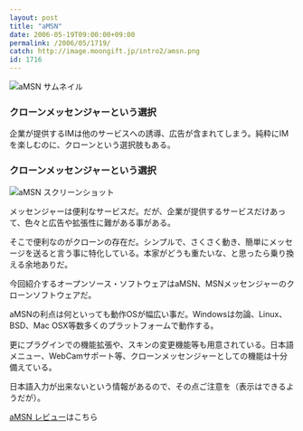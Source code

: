 ```yaml
---
layout: post
title: "aMSN"
date: 2006-05-19T09:00:00+09:00
permalink: /2006/05/1719/
catch: http://image.moongift.jp/intro2/amsn.png
id: 1716
---
```

 ![aMSN サムネイル](http://image.moongift.jp/intro2/amsn.t.png "aMSN サムネイル")
  

### クローンメッセンジャーという選択
  
企業が提供するIMは他のサービスへの誘導、広告が含まれてしまう。純粋にIMを楽しむのに、クローンという選択肢もある。  
<!--more-->  

### クローンメッセンジャーという選択
  

![aMSN スクリーンショット](http://image.moongift.jp/intro2/amsn.png "aMSN スクリーンショット")

  

メッセンジャーは便利なサービスだ。だが、企業が提供するサービスだけあって、色々と広告や拡張性に難がある事がある。

  

そこで便利なのがクローンの存在だ。シンプルで、さくさく動き、簡単にメッセージを送ると言う事に特化している。本家がどうも重たいな、と思ったら乗り換える余地ありだ。

  

今回紹介するオープンソース・ソフトウェアはaMSN、MSNメッセンジャーのクローンソフトウェアだ。

  

aMSNの利点は何といっても動作OSが幅広い事だ。Windowsは勿論、Linux、BSD、Mac OSX等数多くのプラットフォームで動作する。

  

更にプラグインでの機能拡張や、スキンの変更機能等も用意されている。日本語メニュー、WebCamサポート等、クローンメッセンジャーとしての機能は十分備えている。

  

日本語入力が出来ないという情報があるので、その点ご注意を（表示はできるようだが）。

  

[aMSN レビュー](http://oss.moongift.jp/review/i-1722.html)はこちら

